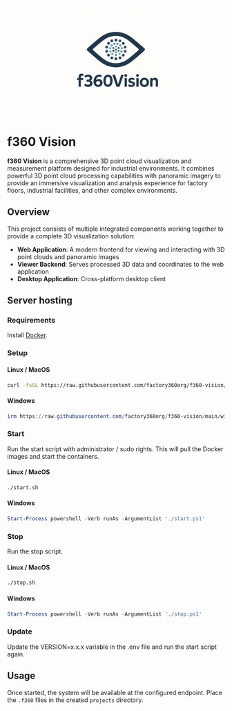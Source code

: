 <div align="center">
	<img src="docs/logo.png" alt="Factory360 Logo" />
</div>

# f360 Vision

**f360 Vision** is a comprehensive 3D point cloud visualization and measurement platform designed for industrial environments. It combines powerful 3D point cloud processing capabilities with panoramic imagery to provide an immersive visualization and analysis experience for factory floors, industrial facilities, and other complex environments.

## Overview

This project consists of multiple integrated components working together to provide a complete 3D visualization solution:

- **Web Application**: A modern frontend for viewing and interacting with 3D point clouds and panoramic images
- **Viewer Backend**: Serves processed 3D data and coordinates to the web application
- **Desktop Application**: Cross-platform desktop client

## Server hosting

### Requirements

Install [Docker](https://www.docker.com/).

### Setup

#### Linux / MacOS

```sh
curl -fsSL https://raw.githubusercontent.com/factory360org/f360-vision/main/unix/install.sh | bash
```

#### Windows

```powershell
irm https://raw.githubusercontent.com/factory360org/f360-vision/main/winos/install.ps1 | iex
```

### Start

Run the start script with administrator / sudo rights. This will pull the Docker images and start the containers.

#### Linux / MacOS

```sh
./start.sh
```

#### Windows

```powershell
Start-Process powershell -Verb runAs -ArgumentList './start.ps1'
```

### Stop

Run the stop script.

#### Linux / MacOS

```sh
./stop.sh
```

#### Windows

```powershell
Start-Process powershell -Verb runAs -ArgumentList './stop.ps1'
```

### Update

Update the VERSION=x.x.x variable in the .env file and run the start script again.

## Usage

Once started, the system will be available at the configured endpoint.
Place the `.f360` files in the created `projects` directory.
